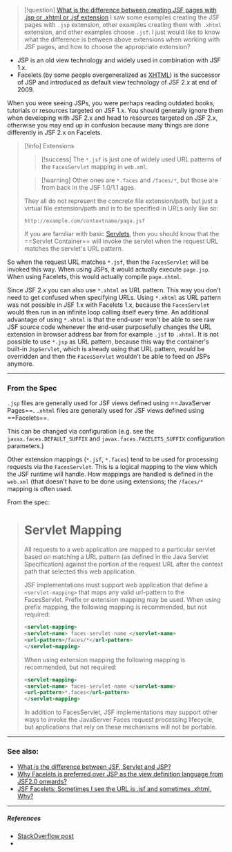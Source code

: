  >[!question] [What is the difference between creating JSF pages with .jsp or .xhtml or .jsf extension](https://stackoverflow.com/questions/7914660/what-is-the-difference-between-creating-jsf-pages-with-jsp-or-xhtml-or-jsf-ex)
 >I saw some examples creating the JSF pages with `.jsp` extension, other examples creating them with `.xhtml` extension, and other examples choose `.jsf`. I just would like to know what the difference is between above extensions when working with JSF pages, and how to choose the appropriate extension?
 
 - JSP is an old view technology and widely used in combination with JSF 1.x.
 - Facelets (by some people overgeneralized as [XHTML](https://stackoverflow.com/tags/xhtml/info)) is the successor of JSP and introduced as default view technology of JSF 2.x at end of 2009.

 When you were seeing JSPs, you were perhaps reading outdated books, tutorials or resources targeted on JSF 1.x.
 You should generally ignore them when developing with JSF 2.x and head to resources targeted on JSF 2.x, otherwise you may end up in confusion because many things are done differently in JSF 2.x on Facelets.

>[!info] Extensions
>
>> [!success] The `*.jsf` is just one of widely used URL patterns of the `FacesServlet` mapping in `web.xml`.
>
>>[!warning] Other ones are `*.faces` and `/faces/*`, but those are from back in the JSF 1.0/1.1 ages.
>
> They all do not represent the concrete file extension/path, but just a virtual file extension/path and is to be specified in URLs only like so:
>
>`http://example.com/contextname/page.jsf`
> 
> If you are familiar with basic [Servlets](https://stackoverflow.com/tags/servlets/info), then you should know that the ==Servlet Container== will invoke the servlet when the request URL matches the servlet's URL pattern.

So when the request URL matches `*.jsf`, then the `FacesServlet` will be invoked this way.
When using JSPs, it would actually execute `page.jsp`.
When using Facelets, this would actually compile `page.xhtml`.

Since JSF 2.x you can also use `*.xhtml` as URL pattern. This way you don't need to get confused when specifying URLs.
Using `*.xhtml` as URL pattern was not possible in JSF 1.x with Facelets 1.x, because the `FacesServlet` would then run in an infinite loop calling itself every time.
An additional advantage of using `*.xhtml` is that the end-user won't be able to see raw JSF source code whenever the end-user purposefully changes the URL extension in browser address bar from for example `.jsf` to `.xhtml`.
It is not possible to use `*.jsp` as URL pattern, because this way the container's built-in `JspServlet`, which is already using that URL pattern, would be overridden and then the `FacesServlet` wouldn't be able to feed on JSPs anymore.

---
### From the Spec

`.jsp` files are generally used for JSF views defined using ==JavaServer Pages==. 
`.xhtml` files are generally used for JSF views defined using ==Facelets==.

This can be changed via configuration (e.g. see the `javax.faces.DEFAULT_SUFFIX` and `javax.faces.FACELETS_SUFFIX` configuration parameters.)

Other extension mappings (`*.jsf`, `*.faces`) tend to be used for processing requests via the `FacesServlet`.
This is a logical mapping to the view which the JSF runtime will handle. How mappings are handled is defined in the `web.xml` (that doesn't have to be done using extensions; the `/faces/*` mapping is often used.

From the spec:

> # Servlet Mapping
> 
> All requests to a web application are mapped to a particular servlet based on matching a URL pattern (as defined in the Java Servlet Specification) against the portion of the request URL after the context path that selected this web application.
> 
> JSF implementations must support web application that define a `<servlet-mapping>` that maps any valid url-pattern to the FacesServlet.
> Prefix or extension mapping may be used.
> When using prefix mapping, the following mapping is recommended, but not required:
>
> ```xml
><servlet-mapping>
><servlet-name> faces-servlet-name </servlet-name>
><url-pattern>/faces/*</url-pattern>
></servlet-mapping>
>```
> 
> When using extension mapping the following mapping is recommended, but not required:
> 
> ```xml
> <servlet-mapping>
> <servlet-name> faces-servlet-name </servlet-name>
> <url-pattern>*.faces</url-pattern>
> </servlet-mapping>
> ```
> 
> In addition to FacesServlet, JSF implementations may support other ways to invoke the JavaServer Faces request processing lifecycle, but applications that rely on these mechanisms will not be portable.

---
### See also:

- [What is the difference between JSF, Servlet and JSP?](https://stackoverflow.com/questions/2095397/what-is-the-difference-between-jsf-servlet-and-jsp)
- [Why Facelets is preferred over JSP as the view definition language from JSF2.0 onwards?](https://stackoverflow.com/questions/13092161/why-facelets-is-preferred-over-jsp-as-the-view-definition-language-from-jsf2-0-o/)
- [JSF Facelets: Sometimes I see the URL is .jsf and sometimes .xhtml. Why?](https://stackoverflow.com/questions/3008395/jsf-facelets-sometimes-i-see-the-url-is-jsf-and-sometimes-xhtml-why)

---
##### ***References***
- [StackOverflow post](https://stackoverflow.com/questions/7914660/what-is-the-difference-between-creating-jsf-pages-with-jsp-or-xhtml-or-jsf-ex)
- 